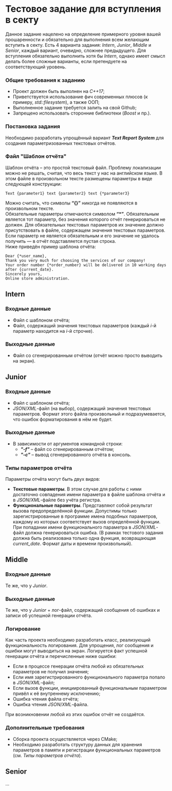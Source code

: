 # Тестовое задание для вступления в секту

Данное задание нацелено на определение примерного уровня вашей прошаренности и обязательно для выполнения всем желающим вступить в секту. Есть 4 варианта задания: *Intern*, *Junior*, *Middle* и *Senior*, каждый вариант, очевидно, сложнее предыдущего. Для вступления обязательно выполнить хотя бы *Intern*, однако имеет смысл делать более сложные варианты, если претендуете на соответствующий уровень.

### Общие требования к заданию

- Проект должен быть выполнен на *C++17*;
- Приветствуется использование фич современных плюсов (к примеру, *std::filesystem*), а также ООП;
- Выполненное задание требуется залить на свой Github;
- Запрещено использовать сторонние библиотеки (*Boost* и пр.).

### Постановка задания

Необходимо разработать упрощённый вариант ***Text Report System*** для создания параметризованных текстовых отчётов.

### Файл "Шаблон отчёта"

Шаблон отчёта – это простой текстовый файл. Проблему локализации можно не решать, считая, что весь текст у нас на английском языке. В этом файле в произвольном тексте размещены параметры в виде следующей конструкции:

```
Text {parameter1} text {parameter2} text {*parameter3}
```

Можно считать, что символы **“{}”** никогда не появляются в произвольном тексте.\
Обязательные параметры отмечаются символом **“\*”**. Обязательным является тот параметр, без значения которого отчёт генерироваться не должен. Для обязательных текстовых параметров их значение должно присутствовать в файле, содержащем значения текстовых параметров. Если параметр не является обязательным и его значение не удалось получить — в отчёт подставляется пустая строка.\
Ниже приведён пример шаблона отчёта:

```
Dear {*user_name},
Thank you very much for choosing the services of our company!
Your order number {*order_number} will be delivered in 10 working days after {current_date}.
Sincerely yours,
Online store administration.
```

## Intern

### Входные данные

- Файл с шаблоном отчёта;
- Файл, содержащий значения текстовых параметров (каждый *i*-й параметр находится на *i*-й строчке).

### Выходные данные

- Файл со сгенерированным отчётом (отчёт можно просто выводить на экран).

## Junior

### Входные данные

- Файл с шаблоном отчёта;
- *JSON*/*XML*-файл (на выбор), содержащий значения текстовых параметров. Формат этого файла произвольный и подразумевается, что ошибок форматирования в нём не будет.

### Выходные данные

- В зависимости от аргументов командной строки:
  - ***"-f"*** – файл со сгенерированным отчётом;
  - ***"-c"*** – вывод сгенерированного отчёта в консоль.
  
### Типы параметров отчёта

Параметры отчёта могут быть двух видов:
- **Текстовые параметры**. В этом случае для работы с ними достаточно совпадения имени параметра в файле шаблона отчёта и в *JSON*/*XML*-файле без учёта регистра.
- **Функциональные параметры**. Представляют собой результат вызова предопределённой функции. Допустимы только зарегистрированные в программе имена подобных параметров, каждому из которых соответствует вызов определённой функции. При попадании имени функционального параметра в *JSON*/*XML*-файл должна генерироваться ошибка. (В рамках тестового задания должна быть реализована только одна функция, возвращающая *current_date*. Формат даты и времени произвольный).

## Middle

### Входные данные

Те же, что у *Junior*.

### Выходные данные

Те же, что у *Junior* + лог-файл, содержащий сообщения об ошибках и записи об успешной генерации отчёта.

### Логирование

Как часть проекта необходимо разработать класс, реализующий функциональность логирования. Для упрощения, лог сообщения и ошибки могут выводиться на экран. Логируется факт успешной генерации отчёта и перечисленные ниже ошибки:
- Если в процессе генерации отчёта любой из обязательных параметров не получил значения;
- Если имя зарегистрированного функционального параметра попало в *JSON*/*XML*-файл;
- Если вызов функции, инициированный функциональным параметром привёл к её внутреннему исключению;
- Ошибка чтения файла отчёта;
- Ошибка чтения *JSON*/*XML*-файла.

При возникновении любой из этих ошибок отчёт не создаётся.

### Дополнительные требования

- Сборка проекта осуществляется через CMake;
- Необходимо разработать структуру данных для хранения параметров в памяти и регистрации функциональных параметров (см. *Типы параметров отчёта*).

## Senior

...
